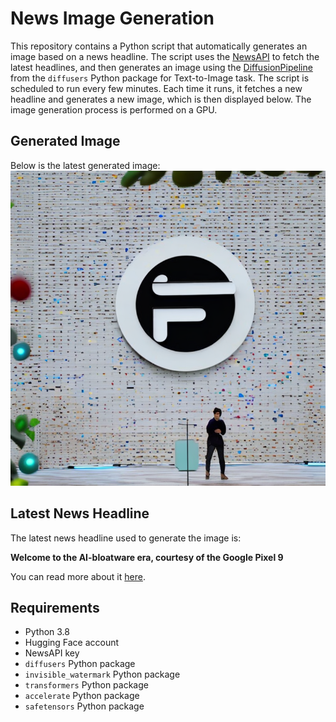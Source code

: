 # News Image Generation
This repository contains a Python script that automatically generates an image based on a news headline. The script uses the [NewsAPI](https://newsapi.org/) to fetch the latest headlines, and then generates an image using the [DiffusionPipeline](https://github.com/huggingface/diffusers) from the `diffusers` Python package for Text-to-Image task.
The script is scheduled to run every few minutes. Each time it runs, it fetches a new headline and generates a new image, which is then displayed below. The image generation process is performed on a GPU.

## Generated Image
Below is the latest generated image:
![Generated Image](image.png)

## Latest News Headline
The latest news headline used to generate the image is:

**Welcome to the AI-bloatware era, courtesy of the Google Pixel 9**

You can read more about it [here](https://news.google.com/rss/articles/CBMigwFBVV95cUxNSS13NmRJOGI2Y01DVks0Y3NYQ2pxLWxNemRrN1FLYldRVmI5U1dFX01nYXlXbnNVUXBuVjRmbjJRejNvUXhhWWtnZ0VKMGxmaTBPRGhRMHA4MEZjT08wcjhsOGJ0bm11M210TDE1Z1N4bmx6cjJoaEFiMnFxVVZFQ3VSRQ?oc=5).

## Requirements
- Python 3.8
- Hugging Face account
- NewsAPI key
- `diffusers` Python package
- `invisible_watermark` Python package
- `transformers` Python package
- `accelerate` Python package
- `safetensors` Python package
